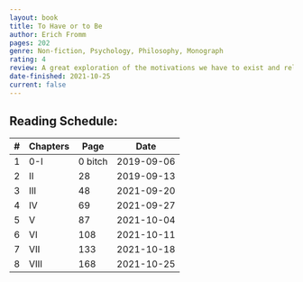 ```yaml
---
layout: book
title: To Have or to Be
author: Erich Fromm
pages: 202
genre: Non-fiction, Psychology, Philosophy, Monograph
rating: 4
review: A great exploration of the motivations we have to exist and relate to others.
date-finished: 2021-10-25
current: false
---
```


## Reading Schedule: 

| # | Chapters | Page | Date | 
|-----|-----|-----|-----|
| 1 | 0-I | 0 bitch | 2019-09-06 |
| 2 | II | 28 | 2019-09-13 |
| 3 | III | 48 | 2021-09-20 |
| 4 | IV | 69 | 2021-09-27 |
| 5 | V | 87 | 2021-10-04 |
| 6 | VI | 108 | 2021-10-11 |
| 7 | VII | 133 | 2021-10-18 |
| 8 | VIII | 168 | 2021-10-25 |
